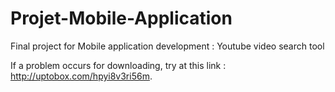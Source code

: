# Projet-Mobile-Application
Final project for Mobile application development : Youtube video search tool

If a problem occurs for downloading, try at this link : http://uptobox.com/hpyi8v3ri56m.
